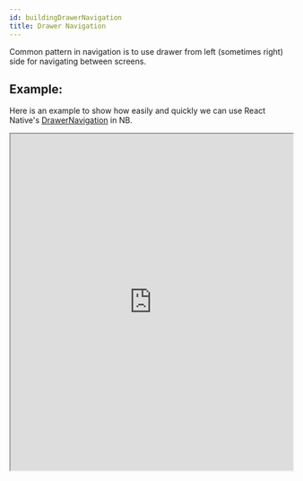 ```yaml
---
id: buildingDrawerNavigation
title: Drawer Navigation
---
```


Common pattern in navigation is to use drawer from left (sometimes right) side for navigating between screens.

## Example:

Here is an example to show how easily and quickly we can use React Native's [DrawerNavigation](https://reactnavigation.org/docs/drawer-based-navigation/) in NB.



<iframe src="https://snack.expo.io/@amars29/drawer-navigation-nb?preview=true&platform=web&theme=dark" height="600" width="100%" />

